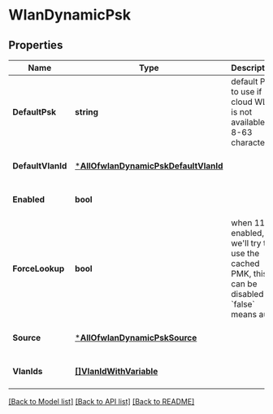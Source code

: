 # WlanDynamicPsk

## Properties
Name | Type | Description | Notes
------------ | ------------- | ------------- | -------------
**DefaultPsk** | **string** | default PSK to use if cloud WLC is not available, 8-63 characters | [optional] [default to null]
**DefaultVlanId** | [***AllOfwlanDynamicPskDefaultVlanId**](AllOfwlanDynamicPskDefaultVlanId.md) |  | [optional] [default to null]
**Enabled** | **bool** |  | [optional] [default to false]
**ForceLookup** | **bool** | when 11r is enabled, we&#x27;ll try to use the cached PMK, this can be disabled &#x60;false&#x60; means auto | [optional] [default to false]
**Source** | [***AllOfwlanDynamicPskSource**](AllOfwlanDynamicPskSource.md) |  | [optional] [default to null]
**VlanIds** | [**[]VlanIdWithVariable**](vlan_id_with_variable.md) |  | [optional] [default to null]

[[Back to Model list]](../README.md#documentation-for-models) [[Back to API list]](../README.md#documentation-for-api-endpoints) [[Back to README]](../README.md)

